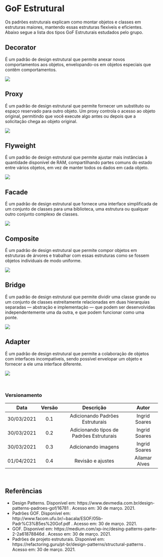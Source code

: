 # GoF Estrutural

Os padrões estruturais explicam como montar objetos e classes em estruturas maiores, mantendo essas estruturas flexíveis e eficientes.  
Abaixo segue a lista dos tipos GoF Estruturais estudados pelo grupo.

## Decorator
É um padrão de design estrutural que permite anexar novos comportamentos aos objetos, envelopando-os em objetos especiais que contêm comportamentos.

![](./assets/gofestrutural/decorator.png)

## Proxy 
É um padrão de design estrutural que permite fornecer um substituto ou espaço reservado para outro objeto. Um proxy controla o acesso ao objeto original, permitindo que você execute algo antes ou depois que a solicitação chega ao objeto original. 

![](./assets/gofestrutural/proxy.png)

## Flyweight
É um padrão de design estrutural que permite ajustar mais instâncias à quantidade disponível de RAM, compartilhando partes comuns do estado entre vários objetos, em vez de manter todos os dados em cada objeto. 

![](./assets/gofestrutural/flyweight.png)

## Facade
É um padrão de design estrutural que fornece uma interface simplificada de um conjunto de classes para uma biblioteca, uma estrutura ou qualquer outro conjunto complexo de classes. 

![](./assets/gofestrutural/facade.png)

## Composite
É um padrão de design estrutural que permite compor objetos em estruturas de árvores e trabalhar com essas estruturas como se fossem objetos individuais de modo uniforme.

![](./assets/gofestrutural/composite.png)

## Bridge
É um padrão de design estrutural que permite dividir uma classe grande ou um conjunto de classes estreitamente relacionadas em duas hierarquias separadas — abstração e implementação — que podem ser desenvolvidas independentemente uma da outra, e que podem funcionar como uma ponte. 

![](./assets/gofestrutural/bridge.png)

## Adapter
É um padrão de design estrutural que permite a colaboração de objetos com interfaces incompatíveis, sendo possível envelopar um objeto e fornecer a ele uma interface diferente.

![](./assets/gofestrutural/adapter.png)


<br>

### Versionamento

| Data | Versão | Descrição | Autor |
|:----:|:-----: |:---------:|:-----:|
| 30/03/2021 | 0.1 | Adicionando Padrões Estruturais  | Ingrid Soares  
| 30/03/2021 | 0.2 | Adicionando tipos de Padrões Estruturais  | Ingrid Soares 
| 30/03/2021 | 0.3 | Adicionando imagens  | Ingrid Soares 
| 01/04/2021 | 0.4 | Revisão e ajustes  | Ailamar Alves 

</br>
 
## Referências

<ul>
<li>
Design Patterns. Disponível em: https://www.devmedia.com.br/design-patterns-padroes-gof/16781
 . Acesso em: 30 de março. 2021.
</li>
<li>
Padrões GOF. Disponível em:
http://www.facom.ufu.br/~bacala/ESOF/05b-Padr%C3%B5es%20Gof.pdf
 . Acesso em: 30 de março. 2021.
</li>
<li>
GOF. Disponível em:
https://medium.com/xp-inc/desing-patterns-parte-2-2a61878846d
 . Acesso em: 30 de março. 2021.
</li>
<li>
Padrões de projeto estruturais. Disponível em:
https://refactoring.guru/pt-br/design-patterns/structural-patterns
 . Acesso em: 30 de março. 2021.
</li>
</ul>
